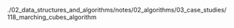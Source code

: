 ./02_data_structures_and_algorithms/notes/02_algorithms/03_case_studies/118_marching_cubes_algorithm
